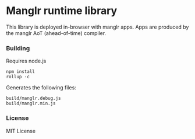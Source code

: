 # Manglr runtime library

This library is deployed in-browser with manglr apps.
Apps are produced by the manglr AoT (ahead-of-time) compiler.

### Building

Requires node.js

```
npm install
rollup -c
```

Generates the following files:

```
build/manglr.debug.js
build/manglr.min.js
```

### License

MIT License

